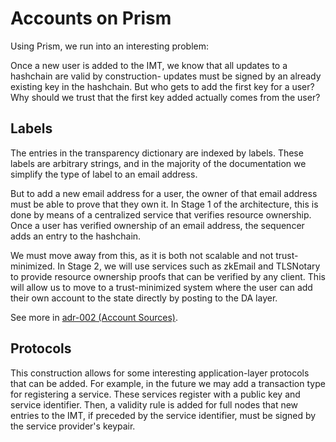 # Accounts on Prism

Using Prism, we run into an interesting problem:

Once a new user is added to the IMT, we know that all updates to a hashchain are valid by construction- updates must be signed by an already existing key in the hashchain. But who gets to add the first key for a user? Why should we trust that the first key added actually comes from the user?

## Labels

The entries in the transparency dictionary are indexed by labels. These labels are arbitrary strings, and in the majority of the documentation we simplify the type of label to an email address.

But to add a new email address for a user, the owner of that email address must be able to prove that they own it. In Stage 1 of the architecture, this is done by means of a centralized service that verifies resource ownership. Once a user has verified ownership of an email address, the sequencer adds an entry to the hashchain.

We must move away from this, as it is both not scalable and not trust-minimized. In Stage 2, we will use services such as zkEmail and TLSNotary to provide resource ownership proofs that can be verified by any client. This will allow us to move to a trust-minimized system where the user can add their own account to the state directly by posting to the DA layer.

See more in [adr-002 (Account Sources)](https://github.com/deltadevsde/prism/blob/main/adr/adr-002-create-account-op.md).

## Protocols

This construction allows for some interesting application-layer protocols that can be added. For example, in the future we may add a transaction type for registering a service. These services register with a public key and service identifier. Then, a validity rule is added for full nodes that new entries to the IMT, if preceded by the service identifier, must be signed by the service provider's keypair.
